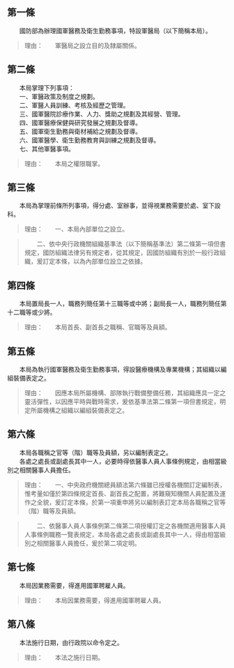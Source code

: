 第一條 
-------
　　國防部為辦理國軍醫務及衛生勤務事項，特設軍醫局（以下簡稱本局）。  
> 理由：　　軍醫局之設立目的及隸屬關係。



第二條 
-------
　　本局掌理下列事項：  
　　一、軍醫政策及制度之規劃。  
　　二、軍醫人員訓練、考核及經歷之管理。  
　　三、國軍醫院診療作業、人力、獎助之規劃及其經營、管理。  
　　四、國軍醫療保健與研究發展之規劃及督導。  
　　五、國軍衛生勤務與衛材補給之規劃及督導。  
　　六、國軍醫學、衛生勤務教育與訓練之規劃及督導。  
　　七、其他軍醫事項。  
> 理由：　　本局之權限職掌。



第三條 
-------
　　本局為掌理前條所列事項，得分處、室辦事，並得視業務需要於處、室下設科。  
> 理由：　　一、本局內部單位之設立。

> 　　二、依中央行政機關組織基準法（以下簡稱基準法）第二條第一項但書規定，國防組織法律另有規定者，從其規定，因國防組織有別於一般行政組織，爰訂定本條，以為內部單位設立之依據。



第四條 
-------
　　本局置局長一人，職務列簡任第十三職等或中將；副局長一人，職務列簡任第十二職等或少將。  
> 理由：　　本局首長、副首長之職稱、官職等及員額。



第五條 
-------
　　本局為執行國軍醫務及衛生勤務事項，得設醫療機構及專業機構；其組織以編組裝備表定之。  
> 理由：　　因應本局所屬機構、部隊執行戰備整備任務，其組織應具一定之靈活彈性，以因應平時與戰時需求，爰依基準法第二條第一項但書規定，明定所屬機構之組織以編組裝備表定之。



第六條 
-------
　　本局各職稱之官等（階）職等及員額，另以編制表定之。  
　　各處之處長或副處長其中一人，必要時得依醫事人員人事條例規定，由相當級別之相關醫事人員擔任。  
> 理由：　　一、中央政府機關總員額法第六條雖已授權各機關訂定編制表，惟考量如僅於第四條規定首長、副首長之配置，將難窺知機關人員配置及運作之全貌，爰訂定本條，於第一項重申將另以編制表訂定本局各職稱之官等（階）職等及員額。

> 　　二、依醫事人員人事條例第二條第二項授權訂定之各機關適用醫事人員人事條例職務一覽表規定，本局各處之處長或副處長其中一人，得由相當級別之相關醫事人員擔任，爰於第二項定明。



第七條 
-------
　　本局因業務需要，得進用國軍聘雇人員。  
> 理由：　　本局因業務需要，得進用國軍聘雇人員。



第八條 
-------
　　本法施行日期，由行政院以命令定之。  
> 理由：　　本法之施行日期。